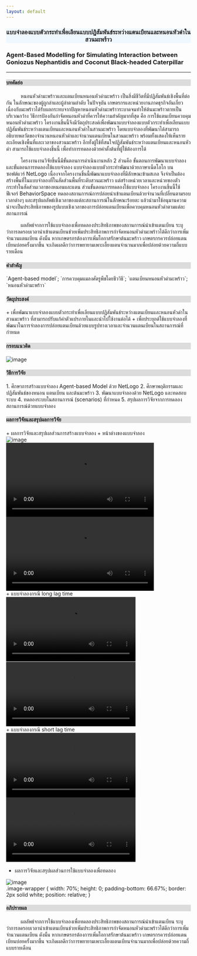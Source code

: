 ```yaml
---
layout: default
---
```



<div style="text-align: center; background-color: #F0F8FF"><h3> แบบจำลองแบบตัวกระทำเพื่อเลียนแบบปฏิสัมพันธ์ระหว่างแตนเบียนและหนอนหัวดำในสวนมะพร้าว </h3></div>

<h3> Agent-Based Modelling for Simulating Interaction between Goniozus Nephantidis and Coconut Black-headed Caterpillar </h3>

<hr>

<div style="background-color: #DCDCDC"><h4> บทคัดย่อ </h4></div>
<p> &nbsp;&nbsp;&nbsp;&nbsp;&nbsp;&nbsp;&nbsp;&nbsp;&nbsp;&nbsp;หนอนหัวดำมะพร้าวและแตนเบียนหนอนหัวดำมะพร้าว เป็นสิ่งมีชีวิตที่มีปฏิสัมพันธ์เชิงพื้นที่ต่อกัน ในลักษณะของผู้ถูกล่าและผู้ล่าตามลำดับ ในปัจจุบัน เกษตรกรและหน่วยงานภาคธุรกิจอันเกี่ยวเนื่องกับมะพร้าวได้รับผลกระทบจากปัญหาหนอนหัวดำมะพร้าวระบาดจนทำให้ต้นมะพร้าวตายเป็นบริเวณกว้าง วิธีการป้องกันกำจัดหนอนหัวดำที่ควรให้ความสำคัญมากที่สุด คือ การใช้แตนเบียนควบคุมหนอนหัวดำมะพร้าว โครงงานชิ้นนี้จึงมีวัตถุประสงค์เพื่อพัฒนาแบบจำลองแบบตัวกระทำเพื่อเลียนแบบปฏิสัมพันธ์ระหว่างแตนเบียนและหนอนหัวดำในสวนมะพร้าว โดยแบบจำลองที่พัฒนาได้สามารถอธิบายพลวัตของจำนวนหนอนหัวดำและจำนวนแตนเบียนในสวนมะพร้าว พร้อมทั้งแสดงให้เห็นรายละเอียดเชิงพื้นที่และเวลาของสวนมะพร้าว อีกทั้งผู้ใช้ที่สนใจปฏิสัมพันธ์ระหว่างแตนเบียนและหนอนหัวดำ สามารถใช้แบบจำลองชิ้นนี้ เพื่อทำการทดลองด้วยค่าตั้งต้นที่ผู้ใช้ต้องการได้
</p>

<p> &nbsp;&nbsp;&nbsp;&nbsp;&nbsp;&nbsp;&nbsp;&nbsp;&nbsp;&nbsp;โครงงานงานวิจัยชิ้นนี้มีขั้นตอนการดำเนินงานหลัก 2 ส่วนคือ ขั้นตอนการพัฒนาแบบจำลอง และขั้นตอนการทดลองใช้แบบจำลอง แบบจำลองแบบตัวกระทำพัฒนาด้วยภาษาเน็ตโลโก บนซอฟต์แวร์ NetLogo เนื่องจากโครงงานชิ้นนี้พัฒนาแบบจำลองที่มีลักษณะข้ามสเกล จึงจำเป็นต้องสร้างพื้นที่ในแบบจำลองที่ในสัดส่วนพื้นที่ระดับสวนมะพร้าว แต่สร้างหน่วยเวลาและหน่วยของตัวกระทำในสัดส่วนเวลาของหนอนและแตน  ส่วนขั้นตอนการทดลองใช้แบบจำลอง โครงงานชิ้นนี้ใช้ฟีเจอร์ BehaviorSpace ทดลองสถานการณ์การปล่อยนำเข้าแตนเบียนด้วยจำนวนที่เปลี่ยนตามรอบเวลาต่างๆ และสรุปผลลัพธ์เชิงเวลาของแต่ละสถานการณ์ในลักษณะร้อยละ แล้วนำมาใช้อนุมานความน่าจะเป็นประสิทธิภาพของรูปแบบเชิงเวลาของการปล่อยแตนเบียนเพื่อควบคุมหนอนหัวดำตามแต่ละสถานการณ์
</p>

<p> &nbsp;&nbsp;&nbsp;&nbsp;&nbsp;&nbsp;&nbsp;&nbsp;&nbsp;&nbsp;ผลลัพธ์จากการใช้แบบจำลองเพื่อทดลองประสิทธิภาพของสถานการณ์นำเข้าแตนเบียน ระบุว่าการลดรอบเวลานำเข้าแตนเบียนช่วยเพิ่มประสิทธิภาพการกำจัดหนอนหัวดำมะพร้าวได้ดีกว่าการเพิ่มจำนวนแตนเบียน ดังนั้น หากเกษตรกรต้องการเพิ่มโอกาสรักษาต้นมะพร้าว เกษตรกรควรปล่อยแตนเบียนบ่อยครั้งมากขึ้น จะเกิดผลดีกว่าการพยายามเพาะเลี้ยงแตนจำนวนมากเพื่อปล่อยด้วยความถี่แบบรายเดือน
</p>


<div style="background-color: #DCDCDC"><h4> คำสำคัญ </h4></div>
`Agent-based model`; 
`การควบคุมแมลงศัตรูพืชโดยชีววิธี`; 
`แตนเบียนหนอนหัวดำมะพร้าว`; 
`หนอนหัวดำมะพร้าว`


<div style="background-color: #DCDCDC"><h4> วัตถุประสงค์ </h4></div>
+ เพื่อพัฒนาแบบจำลองแบบตัวกระทำเพื่อเลียนแบบปฏิสัมพันธ์ระหว่างแตนเบียนและหนอนหัวดำในสวนมะพร้าว ที่สามารถปรับแก้ค่าตัวแปรภายในและนำไปใช้งานต่อได้
+ เพื่อประยุกต์ใช้แบบจำลองที่พัฒนาในการจำลองการปล่อยแตนเบียนด้วยแบบรูปทางเวลาและจำนวนแตนเบียนในสถานการณ์ที่กำหนด


<div style="background-color: #DCDCDC"><h4> กรอบแนวคิด </h4></div>
<div class="image-wrapper">
  <img src="https://bussakornkrit.github.io/bussajournal/image/framework.JPG" alt="image">
</div>


<div style="background-color: #DCDCDC"><h4> วิธีการวิจัย </h4></div>
1. ศึกษาการสร้างแบบจำลอง Agent-based Model ด้วย NetLogo
2. ศึกษาพฤติกรรมและปฏิสัมพันธ์ของหนอน แตนเบียน และต้นมะพร้าว
3. พัฒนาแบบจำลองด้วย NetLogo และทดสอบระบบ
4. ทดลองระบบในสถานการณ์ (scenarios) ที่กำหนด
5. สรุปผลการวิจัยจากการทดลองสถานการณ์ด้วยแบบจำลอง


<div style="background-color: #DCDCDC"><h4> ผลการวิจัยและสรุปผลการวิจัย </h4></div>
+ ผลการวิจัยและสรุปผลส่วนการสร้างแบบจำลอง 
  +  หน้าต่างของแบบจำลอง
<div class="image-wrapper">
  <img src="https://bussakornkrit.github.io/bussajournal/image/interface.JPG" alt="image">
</div>
  <div class="myvideo">
   <video  style="display:block; width:80%; height:auto;" autoplay controls loop="loop">
       <source src="https://bussakornkrit.github.io/bussajournal/video/ctpwaspsdemo_fullscr_worsencase.mp4" type="video/mp4" />   
   </video>
  </div>
  <div class="myvideo">
   <video  style="display:block; width:80%; height:auto;" autoplay controls loop="loop">
       <source src="https://bussakornkrit.github.io/bussajournal/video/ctpwaspsdemo_fullscr_bestcaseofcoco.mp4" type="video/mp4" />   
   </video>
  </div>
  + แบบจำลองกรณี long lag time
  <div class="myvideo">
   <video  style="display:block; width:70%; height:auto;" autoplay controls loop="loop">
       <source src="https://bussakornkrit.github.io/bussajournal/video/ctpwaspsdemo_world_longtimelag.mp4" type="video/mp4" />   
   </video>
  </div>
  <div class="myvideo">
   <video  style="display:block; width:70%; height:auto;" autoplay controls loop="loop">
       <source src="https://bussakornkrit.github.io/bussajournal/video/ctpwaspsdemo_graph_longtimelag.mp4" type="video/mp4" />   
   </video>
  </div>
  + แบบจำลองกรณี short lag time
  <div class="myvideo">
   <video  style="display:block; width:70%; height:auto;" autoplay controls loop="loop">
       <source src="https://bussakornkrit.github.io/bussajournal/video/ctpwaspsdemo_world_shorttimelag.mp4" type="video/mp4" />   
   </video>
  </div>
  <div class="myvideo">
   <video  style="display:block; width:70%; height:auto;" autoplay controls loop="loop">
       <source src="https://bussakornkrit.github.io/bussajournal/video/ctpwaspsdemo_graph_shorttimelag.mp4.mp4" type="video/mp4" />   
   </video>
  </div>
  
+ ผลการวิจัยและสรุปผลส่วนการใช้แบบจำลองเพื่อทดลอง
<div class="image-wrapper">
  <img src="https://bussakornkrit.github.io/bussajournal/image/barchartall.JPG" alt="image">
</div>
.image-wrapper {
    width: 70%;
    height: 0;
    padding-bottom: 66.67%;
    border: 2px solid white;
    position: relative;
}
  

<div style="background-color: #DCDCDC"><h4> อภิปรายผล </h4></div>
<p> &nbsp;&nbsp;&nbsp;&nbsp;&nbsp;&nbsp;&nbsp;&nbsp;&nbsp;&nbsp;ผลลัพธ์จากการใช้แบบจำลองเพื่อทดลองประสิทธิภาพของสถานการณ์นำเข้าแตนเบียน ระบุว่าการลดรอบเวลานำเข้าแตนเบียนช่วยเพิ่มประสิทธิภาพการกำจัดหนอนหัวดำมะพร้าวได้ดีกว่าการเพิ่มจำนวนแตนเบียน ดังนั้น หากเกษตรกรต้องการเพิ่มโอกาสรักษาต้นมะพร้าว เกษตรกรควรปล่อยแตนเบียนบ่อยครั้งมากขึ้น จะเกิดผลดีกว่าการพยายามเพาะเลี้ยงแตนเบียนจำนวนมากเพื่อปล่อยด้วยความถี่แบบรายเดือน
</p>
